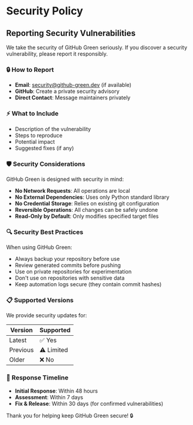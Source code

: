 # Security Policy

## Reporting Security Vulnerabilities

We take the security of GitHub Green seriously. If you discover a security vulnerability, please report it responsibly.

### 🔒 How to Report

- **Email**: security@github-green.dev (if available)
- **GitHub**: Create a private security advisory
- **Direct Contact**: Message maintainers privately

### ⚡ What to Include

- Description of the vulnerability
- Steps to reproduce
- Potential impact
- Suggested fixes (if any)

### 🛡️ Security Considerations

GitHub Green is designed with security in mind:

- **No Network Requests**: All operations are local
- **No External Dependencies**: Uses only Python standard library  
- **No Credential Storage**: Relies on existing git configuration
- **Reversible Operations**: All changes can be safely undone
- **Read-Only by Default**: Only modifies specified target files

### 🔍 Security Best Practices

When using GitHub Green:

- Always backup your repository before use
- Review generated commits before pushing
- Use on private repositories for experimentation
- Don't use on repositories with sensitive data
- Keep automation logs secure (they contain commit hashes)

### 📋 Supported Versions

We provide security updates for:

| Version | Supported |
|---------|-----------|
| Latest  | ✅ Yes    |
| Previous| ⚠️ Limited|
| Older   | ❌ No     |

### 🚨 Response Timeline

- **Initial Response**: Within 48 hours
- **Assessment**: Within 7 days
- **Fix & Release**: Within 30 days (for confirmed vulnerabilities)

Thank you for helping keep GitHub Green secure! 🔒
